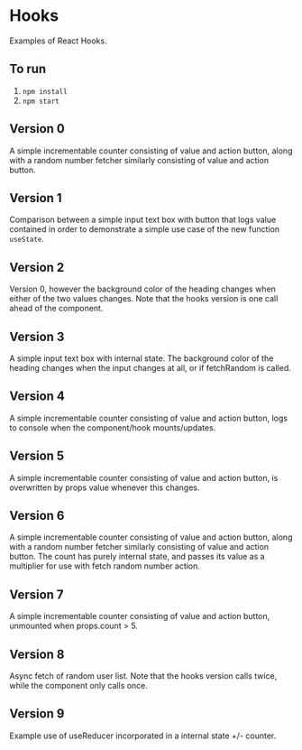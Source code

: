 # Hooks

Examples of React Hooks.

## To run

1. `npm install`
1. `npm start`

## Version 0

A simple incrementable counter consisting of value and action button, along with a random number fetcher similarly consisting of value and action button.

## Version 1

Comparison between a simple input text box with button that logs value contained in order to demonstrate a simple use case of the new function `useState`.

## Version 2

Version 0, however the background color of the heading changes when either of the two values changes. Note that the hooks version is one call ahead of the component.

## Version 3

A simple input text box with internal state. The background color of the heading changes when the input changes at all, or if fetchRandom is called.

## Version 4

A simple incrementable counter consisting of value and action button, logs to console when the component/hook mounts/updates.

## Version 5

A simple incrementable counter consisting of value and action button, is overwritten by props value whenever this changes.

## Version 6

A simple incrementable counter consisting of value and action button, along with a random number fetcher similarly consisting of value and action button. The count has purely internal state, and passes its value as a multiplier for use with fetch random number action.

## Version 7

A simple incrementable counter consisting of value and action button, unmounted when props.count > 5.

## Version 8

Async fetch of random user list. Note that the hooks version calls twice, while the component only calls once.

## Version 9

Example use of useReducer incorporated in a internal state +/- counter.
